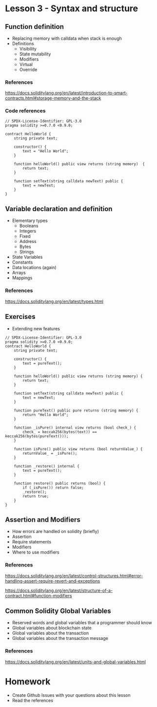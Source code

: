 # Lesson 3 - Syntax and structure
## Function definition
* Replacing memory with calldata when stack is enough
* Definitions
  * Visibility
  * State mutability
  * Modifiers
  * Virtual
  * Override
### References
https://docs.soliditylang.org/en/latest/introduction-to-smart-contracts.html#storage-memory-and-the-stack
### Code references
<pre><code>// SPDX-License-Identifier: GPL-3.0
pragma solidity >=0.7.0 <0.9.0;

contract HelloWorld {
    string private text;

    constructor() {
        text = "Hello World";
    }

    function helloWorld() public view returns (string memory)  {
        return text;
    }

    function setText(string calldata newText) public {
        text = newText;
    }
}</code></pre>
## Variable declaration and definition
* Elementary types
  * Booleans
  * Integers
  * Fixed
  * Address
  * Bytes
  * Strings
* State Variables
* Constants
* Data locations (again)
* Arrays
* Mappings
### References
https://docs.soliditylang.org/en/latest/types.html

## Exercises
* Extending new features

<pre><code>// SPDX-License-Identifier: GPL-3.0
pragma solidity >=0.7.0 <0.9.0;
contract HelloWorld {
    string private text;

    constructor() {
        text = pureText();
    }

    function helloWorld() public view returns (string memory) {
        return text;
    }

    function setText(string calldata newText) public {
        text = newText;
    }

    function pureText() public pure returns (string memory) {
        return "Hello World";
    }

    function _isPure() internal view returns (bool check_) {
        check_ = keccak256(bytes(text)) == keccak256(bytes(pureText()));
    }

    function isPure() public view returns (bool returnValue_) {
        returnValue_ = _isPure();
    }

    function _restore() internal {
        text = pureText();
    }

    function restore() public returns (bool) {
        if (_isPure()) return false;
        _restore();
        return true;
    }
}
</code></pre>
## Assertion and Modifiers
* How errors are handled on solidity (briefly)
* Assertion
* Require statements
* Modifiers
* Where to use modifiers
### References
https://docs.soliditylang.org/en/latest/control-structures.html#error-handling-assert-require-revert-and-exceptions

https://docs.soliditylang.org/en/latest/structure-of-a-contract.html#function-modifiers

## Common Solidity Global Variables
* Reserved words and global variables that a programmer should know
* Global variables about blockchain state
* Global variables about the transaction
* Global variables about the transaction message
### References 
https://docs.soliditylang.org/en/latest/units-and-global-variables.html

# Homework
* Create Github Issues with your questions about this lesson
* Read the references
